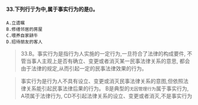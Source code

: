 #### 33.下列行亍为中,属于事实行为的是()。
    A.立遗嘱
    B.修缮邻居的房屋
    C.喂养自家耕牛
    D.招待朋友的客人
>   33.B。事实行为是指行为人实施的一定行为,一旦符合了法律的构成要件,
    不管当事人主观上是否有确立、变更或者消灭某一民事法律关系的意思,
    都会由于法律的规定,从而引起一定的民事法律效果的行为。
    
>   事实行为是行为人不具有设立、变更或消灭民事法律关系的意图,但依照法律关系能引起民事法律后果的行为。
    B是典型的`无因管理行为`属于事实行为,
    A项属于法律行为,
    CD不引起法律关系的设立、变更或者消灭,不是事实行为
    
    



    
